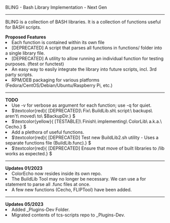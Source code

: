 BLING - Bash Library Implementation - Next Gen
<hr>
BLING is a collection of BASH libraries. It is a collection of functions useful for BASH scripts.
<p>
<div id="Proposed-Features">
  <b>Proposed Features</b>
    <li> Each function is contained within its own file </li>
    <li> [DEPRECATED] A script that parses all functions in functions/ folder into a single library file. </li> 
    <li> [DEPRECATED] A utility to allow running an individual function for testing purposes. (ftest or functest) </li> 
    <li> An easy way to easily integrate the library into future scripts, incl. 3rd party scripts. </li>
    <li> RPM/DEB packaging for various platforms (Fedora/CentOS/Debian/Ubuntu/Raspberry Pi, etc.) </li>
</div>
<hr>
<div id="TODO">
  <b>TODO</b>
    <li> Use -v for verbose as argument for each function; use -q for quiet. </li>
    <li> $\textcolor{red}{ [DEPRECATED]\ Fix\ BuildLib.sh\ script:\ backups\ aren't\ moved\ to\ $BackupDir.} $ </li>
    <li> $\textcolor{yellow}{ [TESTABLE]\ Finish\ implementing\ ColorLib\ a.k.a.\ Cecho.} $ </li>
    <li> Add a plethora of useful functions. </li>
    <li> $\textcolor{red}{ [DEPRECATED] Test new BuildLib2.sh utility - Uses a separate functions file (BuildLib.func).} $ </li>
    <li> $\textcolor{red}{ [DEPRECATED] Ensure that move of built libraries to /lib works as expected.} $ </li>
</div>
<hr>
<div id="Updates_01-2023">
  <b>Updates 01/2023</b>
    <li> ColorEcho now resides inside its own repo. </li>
    <li> The BuildLib Tool may no longer be necessary.  We can use a for statement to parse all .func files at once. </li>
    <li> A few new functions (Cecho, FLIPTool) have been added. </li>
 </div>
 <hr>
<div id="Updates_05-2023">
  <b>Updates 05/2023</b>
    <li> Added _Plugins-Dev Folder. </li>
    <li> Migrated contents of tcs-scripts repo to _Plugins-Dev. </li>
 </div>
